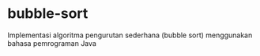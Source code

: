 # bubble-sort
Implementasi algoritma pengurutan sederhana (bubble sort) menggunakan bahasa pemrograman Java
